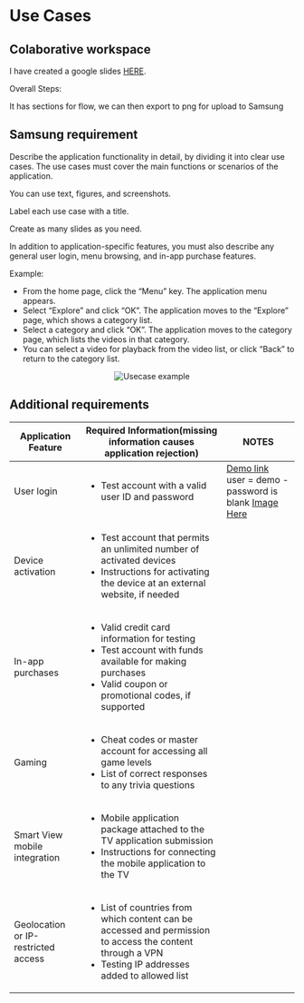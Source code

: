 # Use Cases

## Colaborative workspace

I have created a google slides [HERE](https://docs.google.com/presentation/d/1BVVMcW2MJzI41EFU_VNMalA7nsovTTTJuRCVK9ijqfk/edit?usp=sharing).

Overall Steps:

It has sections for flow, we can then export to png for upload to Samsung

## Samsung requirement

Describe the application functionality in detail, by dividing it into clear use cases. The use cases must cover the main functions or scenarios of the application.

You can use text, figures, and screenshots.

Label each use case with a title.

Create as many slides as you need.

In addition to application-specific features, you must also describe any general user login, menu browsing, and in-app purchase features.

Example:
- From the home page, click the “Menu” key. The application menu appears.
- Select “Explore” and click “OK”. The application moves to the “Explore” page, which shows a category list.
- Select a category and click “OK”.  The application moves to the category page, which lists the videos in that category.
- You can select a video for playback from the video list, or click “Back” to return to the category list.

<p align="center">
<img alt="Usecase example" src="https://developer.samsung.com/media/3296/userlogin_slide.png"/>
</p>

## Additional requirements
 
| Application Feature | Required Information(missing information causes application rejection) | NOTES |
| ------------------- | ---------------------------------------------------------------------- |------- |
| User login | <ul><li>Test account with a valid user ID and password</li></ul> | [Demo link](https://demo.jellyfin.org/stable/web/#/login.html?serverid=713dc3fe952b438fa70ed35e4ef0525a&url=%2Fhome.html) user = demo - password is blank [Image Here](./Screenshots/Slide05.png)| 
| Device activation | <ul><li>Test account that permits an unlimited number of activated devices</li><li>Instructions for activating the device at an external website, if needed</li></ul> |
| In-app purchases | <ul><li>Valid credit card information for testing</li><li>Test account with funds available for making purchases</li><li>Valid coupon or promotional codes, if supported</li></ul> |
| Gaming | <ul><li>Cheat codes or master account for accessing all game levels</li><li>List of correct responses to any trivia questions</li></ul> |
| Smart View mobile integration	| <ul><li>Mobile application package attached to the TV application submission</li><li>Instructions for connecting the mobile application to the TV</li></ul> |
| Geolocation or IP-restricted access | <ul><li>List of countries from which content can be accessed and permission to access the content through a VPN</li><li>Testing IP addresses added to allowed list</li></ul> |
